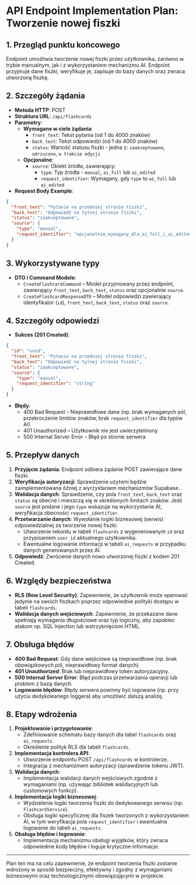 # API Endpoint Implementation Plan: Tworzenie nowej fiszki

## 1. Przegląd punktu końcowego

Endpoint umożliwia tworzenie nowej fiszki przez użytkownika, zarówno w trybie manualnym, jak i z wykorzystaniem mechanizmu AI. Endpoint przyjmuje dane fiszki, weryfikuje je, zapisuje do bazy danych oraz zwraca utworzoną fiszkę.

## 2. Szczegóły żądania

- **Metoda HTTP**: POST
- **Struktura URL**: `/api/flashcards`
- **Parametry**:
  - **Wymagane w ciele żądania**:
    - `front_text`: Tekst pytania (od 1 do 4000 znaków)
    - `back_text`: Tekst odpowiedzi (od 1 do 4000 znaków)
    - `status`: Wartość statusu fiszki - jedna z: `zaakceptowane`, `odrzucone`, `w trakcie edycji`
  - **Opcjonalne**:
    - `source`: Obiekt źródła, zawierający:
      - `type`: Typ źródła - `manual`, `ai_full` lub `ai_edited`
      - `request_identifier`: Wymagany, gdy `type` to `ai_full` lub `ai_edited`
- **Request Body Example**:

```json
{
  "front_text": "Pytanie na przedniej stronie fiszki",
  "back_text": "Odpowiedź na tylnej stronie fiszki",
  "status": "zaakceptowane",
  "source": {
    "type": "manual",
    "request_identifier": "opcjonalnie_wymagany_dla_ai_full_i_ai_edited"
  }
}
```

## 3. Wykorzystywane typy

- **DTO i Command Modele**:
  - `CreateFlashcardCommand` – Model przyjmowany przez endpoint, zawierający `front_text`, `back_text`, `status` oraz opcjonalnie `source`.
  - `CreateFlashcardResponseDTO` – Model odpowiedzi zawierający identyfikator (`id`), `front_text`, `back_text`, `status` oraz `source`.

## 4. Szczegóły odpowiedzi

- **Sukces (201 Created)**:

```json
{
  "id": "uuid",
  "front_text": "Pytanie na przedniej stronie fiszki",
  "back_text": "Odpowiedź na tylnej stronie fiszki",
  "status": "zaakceptowane",
  "source": {
    "type": "manual",
    "request_identifier": "string"
  }
}
```

- **Błędy**:
  - 400 Bad Request – Nieprawidłowe dane (np. brak wymaganych pól, przekroczenie limitów znaków, brak `request_identifier` dla typów AI)
  - 401 Unauthorized – Użytkownik nie jest uwierzytelniony
  - 500 Internal Server Error – Błąd po stronie serwera

## 5. Przepływ danych

1. **Przyjęcie żądania**: Endpoint odbiera żądanie POST zawierające dane fiszki.
2. **Weryfikacja autoryzacji**: Sprawdzenie użytwni będzie zaimplementowana óźniej z wyrzystaniem mechanizmów Supabase..
3. **Walidacja danych**: Sprawdzenie, czy pola `front_text`, `back_text` oraz `status` są obecne i mieszczą się w określonych limitach znaków. Jeśli `source` jest podane i jego `type` wskazuje na wykorzystanie AI, weryfikacja obecności `request_identifier`.
4. **Przetwarzanie danych**: Wywołanie logiki biznesowej (serwis) odpowiedzialnej za tworzenie nowej fiszki:
   - Utworzenie rekordu w tabeli `flashcards` z wygenerowanym `id` oraz przypisaniem `user_id` aktualnego użytkownika.
   - Ewentualne logowanie informacji w tabeli `ai_requests` w przypadku danych generowanych przez AI.
5. **Odpowiedź**: Zwrócenie danych nowo utworzonej fiszki z kodem 201 Created.

## 6. Względy bezpieczeństwa

- **RLS (Row Level Security)**: Zapewnienie, że użytkownik może operować jedynie na swoich fiszkach poprzez odpowiednie polityki dostępu w tabeli `flashcards`.
- **Walidacja danych wejściowych**: Zapewnienie, że przekazane dane spełniają wymagania długościowe oraz typ logiczny, aby zapobiec atakom np. SQL Injection lub wstrzyknięciom HTML.

## 7. Obsługa błędów

- **400 Bad Request**: Gdy dane wejściowe są nieprawidłowe (np. brak obowiązkowych pól, nieprawidłowy format danych).
- **401 Unauthorized**: Brak lub nieprawidłowy token autoryzacyjny.
- **500 Internal Server Error**: Błąd podczas przetwarzania operacji lub problem z bazą danych.
- **Logowanie błędów**: Błędy serwera powinny być logowane (np. przy użyciu dedykowanego loggera) aby umożliwić dalszą analizę.

## 8. Etapy wdrożenia

1. **Projektowanie i przygotowanie**:
   - Zdefiniowanie schematu bazy danych dla tabel `flashcards` oraz `ai_requests`.
   - Określenie polityk RLS dla tabeli `flashcards`.
2. **Implementacja kontrolera API**:
   - Utworzenie endpointu POST `/api/flashcards` w kontrolerze.
   - Integracja z mechanizmem autoryzacji (sprawdzenie tokenu JWT).
3. **Walidacja danych**:
   - Implementacja walidacji danych wejściowych zgodnie z wymaganiami (np. używając bibliotek walidacyjnych lub customowych funkcji).
4. **Implementacja logiki biznesowej**:
   - Wydzielenie logiki tworzenia fiszki do dedykowanego serwisu (np. `FlashcardService`).
   - Obsługa logiki specyficznej dla fiszek tworzonych z wykorzystaniem AI, w tym weryfikacja pola `request_identifier` i ewentualne logowanie do tabeli `ai_requests`.
5. **Obsługa błędów i logowanie**:
   - Implementacja mechanizmu obsługi wyjątków, który zwraca odpowiednie kody błędów i loguje krytyczne informacje.

---

Plan ten ma na celu zapewnienie, że endpoint tworzenia fiszki zostanie wdrożony w sposób bezpieczny, efektywny i zgodny z wymaganiami biznesowymi oraz technologicznymi obowiązującymi w projekcie.
